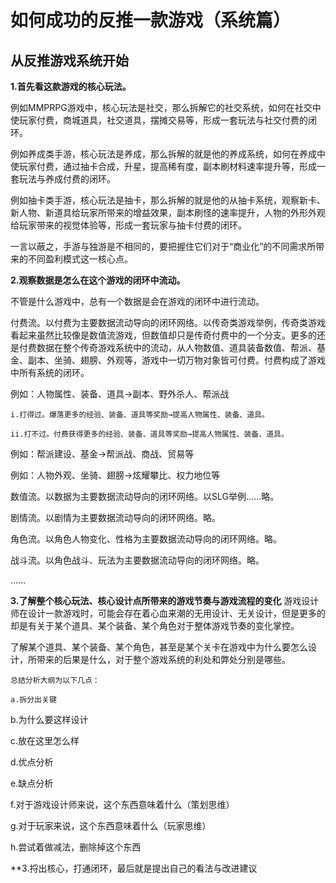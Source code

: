# 如何成功的反推一款游戏（系统篇）
## 从反推游戏系统开始
**1.首先看这款游戏的核心玩法。**

例如MMPRPG游戏中，核心玩法是社交，那么拆解它的社交系统，如何在社交中使玩家付费，商城道具，社交道具，摆摊交易等，形成一套玩法与社交付费的闭环。

例如养成类手游，核心玩法是养成，那么拆解的就是他的养成系统，如何在养成中使玩家付费，通过抽卡合成，升星，提高稀有度，副本刷材料速率提升等，形成一套玩法与养成付费的闭环。

例如抽卡类手游，核心玩法是抽卡，那么拆解的就是他的从抽卡系统，观察新卡、新人物、新道具给玩家所带来的增益效果，副本刷怪的速率提升，人物的外形外观给玩家带来的视觉体验等，形成一套玩家与抽卡付费的闭环。

一言以蔽之，手游与独游是不相同的，要把握住它们对于“商业化”的不同需求所带来的不同盈利模式这一核心点。

**2.观察数据是怎么在这个游戏的闭环中流动。**

不管是什么游戏中，总有一个数据是会在游戏的闭环中进行流动。

付费流。以付费为主要数据流动导向的闭环网络。以传奇类游戏举例，传奇类游戏看起来虽然比较像是数值流游戏，但数值却只是传奇付费中的一个分支。更多的还是付费数据在整个传奇游戏系统中的流动，从人物数值、道具装备数值、帮派、基金、副本、坐骑、翅膀、外观等，游戏中一切万物对象皆可付费。付费构成了游戏中所有系统的闭环。

例如：人物属性、装备、道具→副本、野外杀人、帮派战

    i.打得过。爆落更多的经验、装备、道具等奖励→提高人物属性、装备、道具。
    
    ii.打不过。付费获得更多的经验、装备、道具等奖励→提高人物属性、装备、道具。
        
例如：帮派建设、基金→帮派战、商战、贸易等
 
例如：人物外观、坐骑、翅膀→炫耀攀比、权力地位等

数值流。以数据为主要数据流动导向的闭环网络。以SLG举例......略。

剧情流。以剧情为主要数据流动导向的闭环网络。略。

角色流。以角色人物变化、性格为主要数据流动导向的闭环网络。略。

战斗流。以角色战斗、玩法为主要数据流动导向的闭环网络。略。

......

**3.了解整个核心玩法、核心设计点所带来的游戏节奏与游戏流程的变化**
游戏设计师在设计一款游戏时，可能会存在着心血来潮的无用设计、无关设计，但是更多的却是有关于某个道具、某个装备、某个角色对于整体游戏节奏的变化掌控。

了解某个道具、某个装备、某个角色，甚至是某个关卡在游戏中为什么要怎么设计，所带来的后果是什么，对于整个游戏系统的利处和弊处分别是哪些。

    总结分析大纲为以下几点：

    a.拆分出关键

b.为什么要这样设计

c.放在这里怎么样

d.优点分析

e.缺点分析

f.对于游戏设计师来说，这个东西意味着什么（策划思维）

g.对于玩家来说，这个东西意味着什么（玩家思维）

h.尝试着做减法，删除掉这个东西


**3.捋出核心，打通闭环，最后就是提出自己的看法与改进建议

